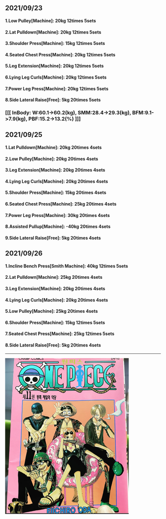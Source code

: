 ## 2021/09/23
#### 1.Low Pulley\[Machine\]: 20kg 12times 5sets
#### 2.Lat Pulldown\[Machine\]: 20kg 12times 5sets
#### 3.Shoulder Press\[Machine\]: 15kg 12times 5sets
#### 4.Seated Chest Press\[Machine\]: 20kg 12times 5sets
#### 5.Leg Extension\[Machine\]: 20kg 12times 5sets
#### 6.Lying Leg Curls\[Machine\]: 20kg 12times 5sets
#### 7.Power Leg Press\[Machine\]: 20kg 12times 5sets
#### 8.Side Lateral Raise\[Free\]: 5kg 20times 5sets


### [[[ InBody: W:60.1->60.2(kg), SMM:28.4->29.3(kg), BFM:9.1->7.9(kg), PBF:15.2->13.2(%) ]]]

## 2021/09/25
#### 1.Lat Pulldown\[Machine\]: 20kg 20times 4sets
#### 2.Low Pulley\[Machine\]: 20kg 20times 4sets
#### 3.Leg Extension\[Machine\]: 20kg 20times 4sets
#### 4.Lying Leg Curls\[Machine\]: 20kg 20times 4sets
#### 5.Shoulder Press\[Machine\]: 15kg 20times 4sets
#### 6.Seated Chest Press\[Machine\]: 25kg 20times 4sets
#### 7.Power Leg Press\[Machine\]: 30kg 20times 4sets
#### 8.Assisted Pullup\[Machine\]: -40kg 20times 4sets
#### 9.Side Lateral Raise\[Free\]: 5kg 20times 4sets

## 2021/09/26
#### 1.Incline Bench Press\[Smith Machine\]: 40kg 12times 5sets
#### 2.Lat Pulldown\[Machine\]: 25kg 20times 4sets
#### 3.Leg Extension\[Machine\]: 20kg 20times 4sets
#### 4.Lying Leg Curls\[Machine\]: 20kg 20times 4sets
#### 5.Low Pulley\[Machine\]: 25kg 20times 4sets
#### 6.Shoulder Press\[Machine\]: 15kg 12times 5sets
#### 7.Seated Chest Press\[Machine\]: 25kg 12times 5sets
#### 8.Side Lateral Raise\[Free\]: 5kg 20times 4sets

---
<img src='./_resources/__011.png' width='400px' />
